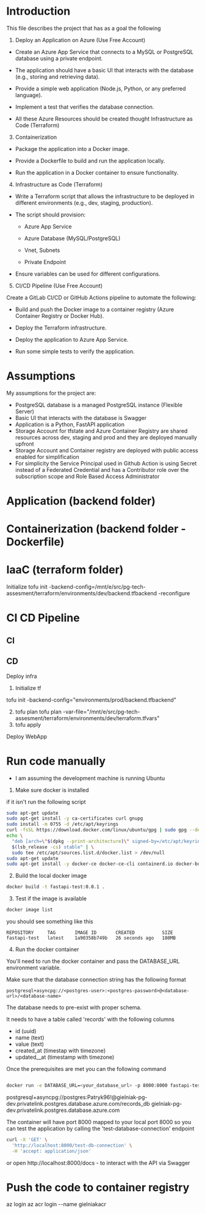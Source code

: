 # Introduction

This file describes the project that has as a goal the following

1. Deploy an Application on Azure (Use Free Account)

- Create an Azure App Service that connects to a MySQL or PostgreSQL database using a private endpoint.

- The application should have a basic UI that interacts with the database (e.g., storing and retrieving data).

- Provide a simple web application (Node.js, Python, or any preferred language).

- Implement a test that verifies the database connection.

- All these Azure Resources should be created thought Infrastructure as Code (Terraform)

 

3. Containerization

- Package the application into a Docker image.

- Provide a Dockerfile to build and run the application locally.

- Run the application in a Docker container to ensure functionality.

 

4. Infrastructure as Code (Terraform)

- Write a Terraform script that allows the infrastructure to be deployed in different environments (e.g., dev, staging, production).

- The script should provision:

    - Azure App Service

    - Azure Database (MySQL/PostgreSQL)

    - Vnet, Subnets

    - Private Endpoint

- Ensure variables can be used for different configurations.

 

5. CI/CD Pipeline (Use Free Account)

Create a GitLab CI/CD or GitHub Actions pipeline to automate the following:

- Build and push the Docker image to a container registry (Azure Container Registry or Docker Hub).

- Deploy the Terraform infrastructure.

- Deploy the application to Azure App Service.

- Run some simple tests to verify the application.

# Assumptions

My assumptions for the project are:

- PostgreSQL database is a managed PostgreSQL instance (Flexible Server)
- Basic UI that interacts with the database is Swagger
- Application is a Python, FastAPI application
- Storage Account for tfstate and Azure Container Registry are shared resources across dev, staging and prod and they are deployed manually upfront
- Storage Account and Container registry are deployed with public access enabled for simplification
- For simplicity the Service Principal used in Github Action is using Secret instead of a Federated Credential and has a Contributor role over the subscription scope and Role Based Access Administrator

# Application (backend folder)



# Containerization (backend folder - Dockerfile)

# IaaC (terraform folder)

Initialize 
tofu init -backend-config=/mnt/e/src/pg-tech-assesment/terraform/environments/dev/backend.tfbackend -reconfigure





# CI CD Pipeline

## CI

## CD

Deploy infra 
1. Initialize tf 

tofu init -backend-config="environments/prod/backend.tfbackend"

2. tofu plan
tofu plan -var-file="/mnt/e/src/pg-tech-assesment/terraform/environments/dev/terraform.tfvars" 
3. tofu apply


Deploy WebApp


# Run code manually

- I am assuming the development machine is running Ubuntu

1. Make sure docker is installed


if it isn't run the following script

```bash
sudo apt-get update
sudo apt-get install -y ca-certificates curl gnupg
sudo install -m 0755 -d /etc/apt/keyrings
curl -fsSL https://download.docker.com/linux/ubuntu/gpg | sudo gpg --dearmor -o /etc/apt/keyrings/docker.gpg
echo \
  "deb [arch=\"$(dpkg --print-architecture)\" signed-by=/etc/apt/keyrings/docker.gpg] https://download.docker.com/linux/ubuntu \
  $(lsb_release -cs) stable" | \
  sudo tee /etc/apt/sources.list.d/docker.list > /dev/null
sudo apt-get update
sudo apt-get install -y docker-ce docker-ce-cli containerd.io docker-buildx-plugin docker-compose-plugin

```

2. Build the local docker image

```bash
docker build -t fastapi-test:0.0.1 .
```

3. Test if the image is available

```bash
docker image list
```
you should see something like this

```
REPOSITORY     TAG       IMAGE ID       CREATED          SIZE
fastapi-test   latest    1a90358b749b   26 seconds ago   180MB
```

4. Run the docker container

You'll need to run the docker container and pass the DATABASE_URL environment variable. 

Make sure that the database connection string has the following format

```
postgresql+asyncpg://<postgres-user>:<postgres-password>@<database-url>/<database-name>
```

The database needs to pre-exist with proper schema.

It needs to have a table called 'records' with the following columns
- id (uuid)
- name (text)
- value (text)
- created_at (timestap with timezone)
- updated__at (timestamp with timezone)

Once the prerequisites are met you can the following command

```bash

docker run -e DATABASE_URL=<your_database_url> -p 8000:8000 fastapi-test:0.0.1
```

postgresql+asyncpg://postgres:Patryk96!@gielniak-pg-dev.privatelink.postgres.database.azure.com/records_db
gielniak-pg-dev.privatelink.postgres.database.azure.com

The container will have port 8000 mapped to your local port 8000 so you can test the application by calling the 'test-database-connection' endpoint

```bash
curl -X 'GET' \
  'http://localhost:8000/test-db-connection' \
  -H 'accept: application/json'

```

or open http://localhost:8000/docs - to interact with the API via Swagger

# Push the code to container registry

az login
az acr login --name gielniakacr

